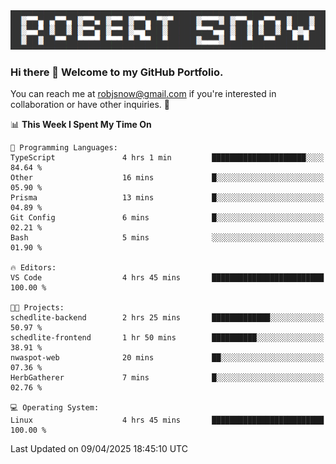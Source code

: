 <img alt="myname" src="assets/name.png" />

### Hi there 👋 Welcome to my GitHub Portfolio.
You can reach me at robjsnow@gmail.com if you're interested in collaboration or have other inquiries.  :briefcase:



<!--START_SECTION:waka-->
📊 **This Week I Spent My Time On** 

```text
💬 Programming Languages: 
TypeScript               4 hrs 1 min         █████████████████████░░░░   84.64 % 
Other                    16 mins             █░░░░░░░░░░░░░░░░░░░░░░░░   05.90 % 
Prisma                   13 mins             █░░░░░░░░░░░░░░░░░░░░░░░░   04.89 % 
Git Config               6 mins              █░░░░░░░░░░░░░░░░░░░░░░░░   02.21 % 
Bash                     5 mins              ░░░░░░░░░░░░░░░░░░░░░░░░░   01.90 % 

🔥 Editors: 
VS Code                  4 hrs 45 mins       █████████████████████████   100.00 % 

🐱‍💻 Projects: 
schedlite-backend        2 hrs 25 mins       █████████████░░░░░░░░░░░░   50.97 % 
schedlite-frontend       1 hr 50 mins        ██████████░░░░░░░░░░░░░░░   38.91 % 
nwaspot-web              20 mins             ██░░░░░░░░░░░░░░░░░░░░░░░   07.36 % 
HerbGatherer             7 mins              █░░░░░░░░░░░░░░░░░░░░░░░░   02.76 % 

💻 Operating System: 
Linux                    4 hrs 45 mins       █████████████████████████   100.00 % 
```


 Last Updated on 09/04/2025 18:45:10 UTC
<!--END_SECTION:waka-->

<!--
**robjsnow/robjsnow** is a ✨ _special_ ✨ repository because its `README.md` (this file) appears on your GitHub profile.

Here are some ideas to get you started:

- 🔭 I’m currently working on ...
- 🌱 I’m currently learning ...
- 👯 I’m looking to collaborate on ...
- 🤔 I’m looking for help with ...
- 💬 Ask me about ...
- 📫 How to reach me: ...
- 😄 Pronouns: ...
- ⚡ Fun fact: ...
-->


